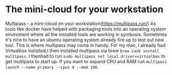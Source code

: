 # The mini-cloud for your workstation

Multipass - a mini-cloud on your workstation(https://multipass.run/) 
As tools like docker have helped with packaging tools into an operating system enviroment
where all the installed tools are working in symbosis. Sometimes it's nice to have an ubuntu
operating system already fire up to test out new tool. This is where multipass may come in handy. 
For my mac, I already had Virtualbox installed,I then installed multipass via brew `brew cask install multipass`. 
I thenhad to run `sudo multipass set local.driver=virtualbox` to get multipass to start up. 
If you want to expand CPU and RAM run `multipass launch --name primary --cpus 4 --mem 10G`.
